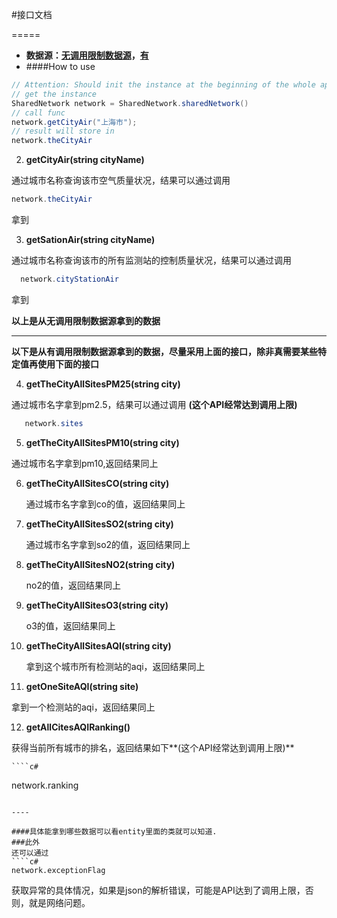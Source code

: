 #接口文档

=====


* **数据源：[无调用限制数据源](http://api.air.hzexe.com/Help/)，[有](http://www.pm25.in/api_doc)**
* ####How to use
 
 ``````c#
 // Attention: Should init the instance at the beginning of the whole app launch. 
 // get the instance
 SharedNetwork network = SharedNetwork.sharedNetwork()
 // call func
 network.getCityAir("上海市");
 // result will store in
 network.theCityAir
 ```````

2. **getCityAir(string cityName)**
   
通过城市名称查询该市空气质量状况，结果可以通过调用 
   ````c#
   network.theCityAir
   ````
   拿到

3. **getSationAir(string cityName)**
  
 通过城市名称查询该市的所有监测站的控制质量状况，结果可以通过调用 
   
 ````c#
   network.cityStationAir
  ````
   拿到


**以上是从无调用限制数据源拿到的数据**

------
**以下是从有调用限制数据源拿到的数据，尽量采用上面的接口，除非真需要某些特定值再使用下面的接口**

4. **getTheCityAllSitesPM25(string city)**
 
  通过城市名字拿到pm2.5，结果可以通过调用  **(这个API经常达到调用上限)**
````c#
   network.sites
````



5. **getTheCityAllSitesPM10(string city)**
  
 通过城市名字拿到pm10,返回结果同上

6. **getTheCityAllSitesCO(string city)**

   通过城市名字拿到co的值，返回结果同上

7. **getTheCityAllSitesSO2(string city)**

   通过城市名字拿到so2的值，返回结果同上

8. **getTheCityAllSitesNO2(string city)**

   no2的值，返回结果同上

9. **getTheCityAllSitesO3(string city)**

   o3的值，返回结果同上

10. **getTheCityAllSitesAQI(string city)**

	拿到这个城市所有检测站的aqi，返回结果同上

11. **getOneSiteAQI(string site)**

   拿到一个检测站的aqi，返回结果同上

12. **getAllCitesAQIRanking()**

   获得当前所有城市的排名，返回结果如下**(这个API经常达到调用上限)**

    ````c#
   network.ranking
   ````
   
----

####具体能拿到哪些数据可以看entity里面的类就可以知道.
###此外
还可以通过
   ````c#
   network.exceptionFlag
  ````
获取异常的具体情况，如果是json的解析错误，可能是API达到了调用上限，否则，就是网络问题。

